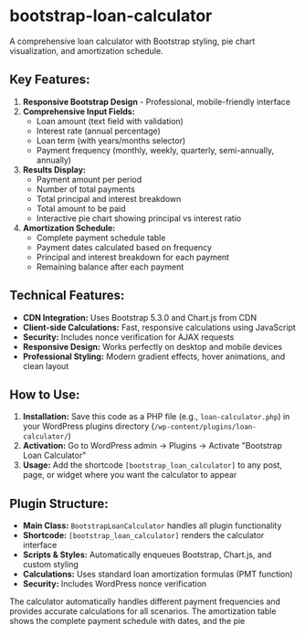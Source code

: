 # bootstrap-loan-calculator
A comprehensive loan calculator with Bootstrap styling, pie chart visualization, and amortization schedule.


## Key Features:

1.  **Responsive Bootstrap Design** - Professional, mobile-friendly interface
2.  **Comprehensive Input Fields:**
    -   Loan amount (text field with validation)
    -   Interest rate (annual percentage)
    -   Loan term (with years/months selector)
    -   Payment frequency (monthly, weekly, quarterly, semi-annually, annually)
3.  **Results Display:**
    -   Payment amount per period
    -   Number of total payments
    -   Total principal and interest breakdown
    -   Total amount to be paid
    -   Interactive pie chart showing principal vs interest ratio
4.  **Amortization Schedule:**
    -   Complete payment schedule table
    -   Payment dates calculated based on frequency
    -   Principal and interest breakdown for each payment
    -   Remaining balance after each payment

## Technical Features:

-   **CDN Integration:** Uses Bootstrap 5.3.0 and Chart.js from CDN
-   **Client-side Calculations:** Fast, responsive calculations using JavaScript
-   **Security:** Includes nonce verification for AJAX requests
-   **Responsive Design:** Works perfectly on desktop and mobile devices
-   **Professional Styling:** Modern gradient effects, hover animations, and clean layout

## How to Use:

1.  **Installation:** Save this code as a PHP file (e.g., `loan-calculator.php`) in your WordPress plugins directory (`/wp-content/plugins/loan-calculator/`)
2.  **Activation:** Go to WordPress admin → Plugins → Activate "Bootstrap Loan Calculator"
3.  **Usage:** Add the shortcode `[bootstrap_loan_calculator]` to any post, page, or widget where you want the calculator to appear

## Plugin Structure:

-   **Main Class:** `BootstrapLoanCalculator` handles all plugin functionality
-   **Shortcode:** `[bootstrap_loan_calculator]` renders the calculator interface
-   **Scripts & Styles:** Automatically enqueues Bootstrap, Chart.js, and custom styling
-   **Calculations:** Uses standard loan amortization formulas (PMT function)
-   **Security:** Includes WordPress nonce verification

The calculator automatically handles different payment frequencies and provides accurate calculations for all scenarios. The amortization table shows the complete payment schedule with dates, and the pie
